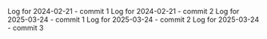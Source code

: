 Log for 2024-02-21 - commit 1
Log for 2024-02-21 - commit 2
Log for 2025-03-24 - commit 1
Log for 2025-03-24 - commit 2
Log for 2025-03-24 - commit 3
